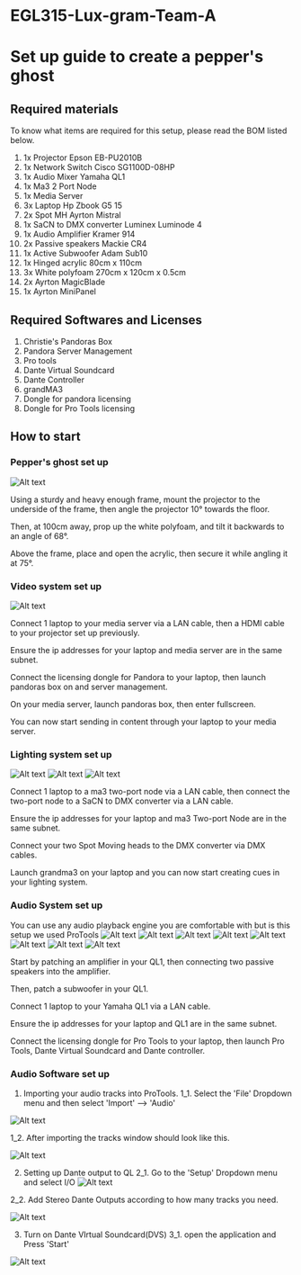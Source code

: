 # EGL315-Lux-gram-Team-A

# Set up guide to create a pepper's ghost

## Required materials

To know what items are required for this setup, please read the BOM listed below.

1. 1x Projector Epson EB-PU2010B
2. 1x Network Switch Cisco SG1100D-08HP
3. 1x Audio Mixer Yamaha QL1
4. 1x Ma3 2 Port Node
5. 1x Media Server
6. 3x Laptop Hp Zbook G5 15
7. 2x Spot MH Ayrton Mistral
8. 1x SaCN to DMX converter Luminex Luminode 4
9. 1x Audio Amplifier Kramer 914
10. 2x Passive speakers Mackie CR4
11. 1x Active Subwoofer Adam Sub10 
12. 1x Hinged acrylic 80cm x 110cm  
13. 3x White polyfoam 270cm x 120cm x 0.5cm
14. 2x Ayrton MagicBlade
15. 1x Ayrton MiniPanel

## Required Softwares and Licenses

1. Christie's Pandoras Box
2. Pandora Server Management
3. Pro tools
4. Dante Virtual Soundcard
5. Dante Controller
6. grandMA3
7. Dongle for pandora licensing
8. Dongle for Pro Tools licensing

## How to start

### **Pepper's ghost set up**
![Alt text](imgs/setup_front2.jpg)

Using a sturdy and heavy enough frame, mount the projector to the underside of the frame, then angle the projector 10° towards the floor.

Then, at 100cm away, prop up the white polyfoam, and tilt it backwards to an angle of 68°.

Above the frame, place and open the acrylic, then secure it while angling it at 75°.

### **Video system set up**

![Alt text](imgs/pandora.jpg)

Connect 1 laptop to your media server via a LAN cable, then a HDMI cable to your projector set up previously.

Ensure the ip addresses for your laptop and media server are in the same subnet.

Connect the licensing dongle for Pandora to your laptop, then launch pandoras box on and server management.

On your media server, launch pandoras box, then enter fullscreen.

You can now start sending in content through your laptop to your media server.

### **Lighting system set up**

![Alt text](imgs/LightinUp%20Setup.jpg)
![Alt text](imgs/LightingFixtures.jpg)
![Alt text](imgs/LightingCue.jpg)

Connect 1 laptop to a ma3 two-port node via a LAN cable, then connect the two-port node to a SaCN to DMX converter via a LAN cable.

Ensure the ip addresses for your laptop and ma3 Two-port Node are in the same subnet.

Connect your two Spot Moving heads to the DMX converter via DMX cables.

Launch grandma3 on your laptop and you can now start creating cues in your lighting system.

### **Audio System set up**
You can use any audio playback engine you are comfortable with but is this setup we used ProTools
![Alt text](imgs/setup_side.jpg)
![Alt text](imgs/protools.jpg)
![Alt text](imgs/speakeroutputpatch.jpeg)
![Alt text](imgs/bussetup.jpeg)
![Alt text](imgs/dantesetup.jpeg)
![Alt text](imgs/danteinputpatch.jpeg)
![Alt text](imgs/speakereq.jpeg)
![Alt text](imgs/subwoofereq.jpeg)

Start by patching an amplifier in your QL1, then connecting two passive speakers into the amplifier.

Then, patch a subwoofer in your QL1.

Connect 1 laptop to your Yamaha QL1 via a LAN cable.

Ensure the ip addresses for your laptop and QL1 are in the same subnet.

Connect the licensing dongle for Pro Tools to your laptop, then launch Pro Tools, Dante Virtual Soundcard and Dante controller. 
### **Audio Software set up**
1. Importing your audio tracks into ProTools.
1_1. Select the 'File' Dropdown menu and then select 'Import' --> 'Audio'

![Alt text](imgs/audio/protools_import_audio.jpg)

1_2. After importing the tracks window should look like this.

![Alt text](imgs/Audio/audioSoftSetup1.jpg)

2. Setting up Dante output to QL
2_1. Go to the 'Setup' Dropdown menu and select I/O
![Alt text](imgs/audio/IOdropdownmenu.png)

2_2. Add Stereo Dante Outputs according to how many tracks you need.

![Alt text](imgs/audio/IOsetup.png)

3. Turn on Dante VIrtual Soundcard(DVS)
3_1. open the application and Press 'Start'

![Alt text](imgs/audio/DVSstart.jpg)